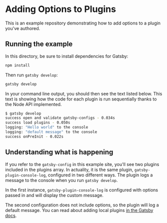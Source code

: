 # Adding Options to Plugins

This is an example repository demonstrating how to add options to a plugin you've authored.

## Running the example

In this directory, be sure to install dependencies for Gatsby:

```sh
npm install
```

Then run `gatsby develop`:

```sh
gatsby develop
```

In your command line output, you should then see the text listed below. This text is showing how the code for each plugin is run sequentially thanks to the Node API implemented.

```sh
$ gatsby develop
success open and validate gatsby-configs - 0.034s
success load plugins - 0.050s
logging: "Hello world" to the console
logging: "default message" to the console
success onPreInit - 0.022s
```

## Understanding what is happening

If you refer to the `gatsby-config` in this example site, you'll see two plugins included in the plugins array. In actuality, it is the same plugin, `gatsby-plugin-console-log`, configured in two different ways. The plugin logs a message to the console when you run `gatsby develop`.

In the first instance, `gatsby-plugin-console-log` is configured with options passed in and will display the custom message.

The second configuration does not include options, so the plugin will log a default message. You can read about adding local plugins [in the Gatsby docs](https://www.gatsbyjs.org/docs/loading-plugins-from-your-local-plugins-folder/).
